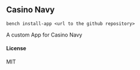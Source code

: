 ## Casino Navy

```bench install-app <url to the github repository>```


A custom App for Casino Navy

#### License

MIT
